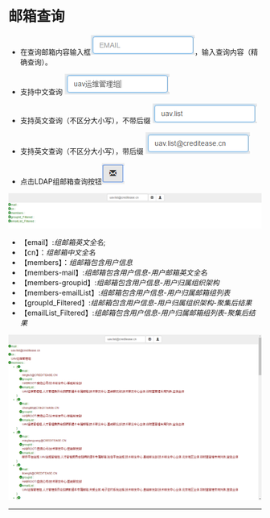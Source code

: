 # 邮箱查询

* 在查询邮箱内容输入框![](assets/62_02.png)，输入查询内容（精确查询）。
* 支持中文查询
![](assets/62_03.png)
* 支持英文查询（不区分大小写），不带后缀
![](assets/62_04.png)
* 支持英文查询（不区分大小写），带后缀
![](assets/62_05.png)

* 点击LDAP组邮箱查询按钮![](assets/62_06.png)

![](assets/62_07_01.png)

* 【email】:*组邮箱英文全名*;
* 【cn】：*组邮箱中文全名*
* 【members】：*组邮箱包含用户信息*
* 【members-mail】:*组邮箱包含用户信息-用户邮箱英文全名*
* 【members-groupid】:*组邮箱包含用户信息-用户归属组织架构*
* 【members-emailList】:*组邮箱包含用户信息-用户归属邮箱组列表*
* 【groupId_Filtered】:*组邮箱包含用户信息-用户归属组织架构-聚集后结果*
* 【emailList_Filtered】:*组邮箱包含用户信息-用户归属邮箱组列表-聚集后结果*

![](assets/62_07.png)


---



